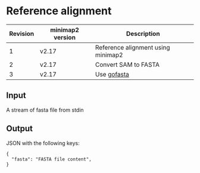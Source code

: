 # Reference alignment

| Revision | minimap2 version  | Description |
| -------- | ----------------- | ----------- |
| 1        | v2.17             | Reference alignment using minimap2 |
| 2        | v2.17             | Convert SAM to FASTA |
| 3        | v2.17             | Use [gofasta](https://github.com/cov-ert/gofasta) |

## Input

A stream of fasta file from stdin

## Output

JSON with the following keys:
```
{
  "fasta": "FASTA file content",
}
```